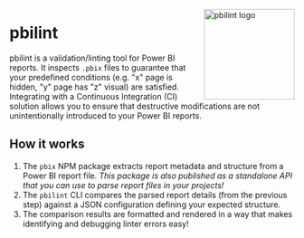 <img src="https://user-images.githubusercontent.com/24438483/228566525-0553987f-51c1-4297-8687-032944a6e084.png" align="right"
     alt="pbilint logo" height="160" width="160" />

# pbilint

pbilint is a validation/linting tool for Power BI reports. It inspects `.pbix` files to guarantee that your predefined conditions (e.g. "x" page is hidden, "y" page has "z" visual) are satisfied. Integrating with a Continuous Integration (CI) solution allows you to ensure that destructive modifications are not unintentionally introduced to your Power BI reports.

## How it works

1. The `pbix` NPM package extracts report metadata and structure from a Power BI report file. *This package is also published as a standalone API that you can use to parse report files in your projects!*
1. The `pbilint` CLI compares the parsed report details (from the previous step) against a JSON configuration defining your expected structure.
1. The comparison results are formatted and rendered in a way that makes identifying and debugging linter errors easy!
